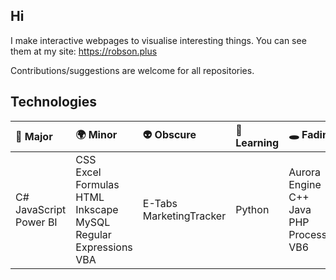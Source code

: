 ## Hi

I make interactive webpages to visualise interesting things. You can see them at my site: https://robson.plus

Contributions/suggestions are welcome for all repositories.

## Technologies

| 🌌 Major | 🌍 Minor | 👽 Obscure | 📡 Learning | 🕳️ Fading |
| :--- | :--- | :--- | :--- | :--- |
| C#<br>JavaScript<br>Power BI | CSS<br>Excel Formulas<br>HTML<br>Inkscape<br>MySQL<br>Regular Expressions<br>VBA | E-Tabs<br>MarketingTracker | Python | Aurora Engine<br>C++<br>Java<br>PHP<br>Processing<br>VB6 |

<!--
**Robson/robson** is a ✨ _special_ ✨ repository because its `README.md` (this file) appears on your GitHub profile.

Here are some ideas to get you started:

- 🔭 I’m currently working on ...
- 🌱 I’m currently learning ...
- 👯 I’m looking to collaborate on ...
- 🤔 I’m looking for help with ...
- 💬 Ask me about ...
- 📫 How to reach me: ...
- 😄 Pronouns: ...
- ⚡ Fun fact: ...
-->
